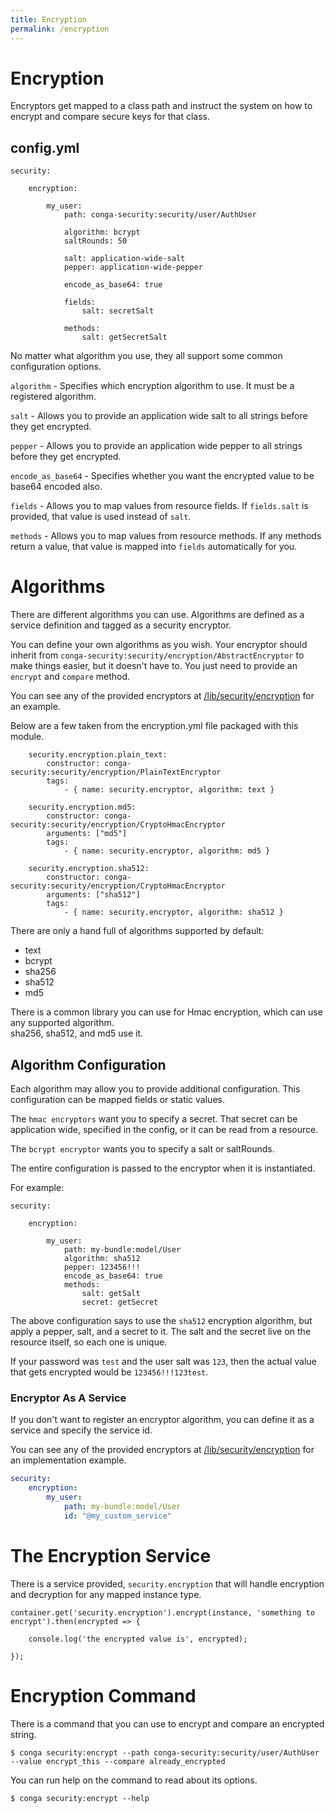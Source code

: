```yaml
---
title: Encryption
permalink: /encryption
---
```


# Encryption

Encryptors get mapped to a class path and instruct the system on how to encrypt and compare secure 
keys for that class.

## config.yml

```
security:

    encryption:
    
        my_user:
            path: conga-security:security/user/AuthUser
            
            algorithm: bcrypt
            saltRounds: 50
            
            salt: application-wide-salt
            pepper: application-wide-pepper
            
            encode_as_base64: true
            
            fields:
                salt: secretSalt
            
            methods:
                salt: getSecretSalt
```

No matter what algorithm you use, they all support some common configuration options.

`algorithm` - Specifies which encryption algorithm to use.  It must be a registered algorithm.

`salt` - Allows you to provide an application wide salt to all strings before they get encrypted.

`pepper` - Allows you to provide an application wide pepper to all strings before they get 
encrypted.

`encode_as_base64` - Specifies whether you want the encrypted value to be base64 encoded also.

`fields` - Allows you to map values from resource fields.  If `fields.salt` is provided, that value 
is used instead of `salt`. 

`methods` - Allows you to map values from resource methods. If any methods return a value, that 
value is mapped into `fields` automatically for you.

# Algorithms

There are different algorithms you can use.  Algorithms are defined as a service definition and 
tagged as a security encryptor.  

You can define your own algorithms as you wish.  Your encryptor should inherit from 
`conga-security:security/encryption/AbstractEncryptor` to make things easier, but it doesn't have 
to.  You just need to provide an `encrypt` and `compare` method.

You can see any of the provided encryptors at
[/lib/security/encryption](https://github.com/congajs/conga-security/tree/master/lib/security/encryption) 
for an example.

Below are a few taken from the encryption.yml file packaged with this module.

```
    security.encryption.plain_text:
        constructor: conga-security:security/encryption/PlainTextEncryptor
        tags:
            - { name: security.encryptor, algorithm: text }
    
    security.encryption.md5:
        constructor: conga-security:security/encryption/CryptoHmacEncryptor
        arguments: ["md5"]
        tags:
            - { name: security.encryptor, algorithm: md5 }
    
    security.encryption.sha512:
        constructor: conga-security:security/encryption/CryptoHmacEncryptor
        arguments: ["sha512"]
        tags:
            - { name: security.encryptor, algorithm: sha512 }
```

There are only a hand full of algorithms supported by default:

- text
- bcrypt
- sha256
- sha512
- md5

There is a common library you can use for Hmac encryption, which can use any supported algorithm.  
sha256, sha512, and md5 use it.

## Algorithm Configuration

Each algorithm may allow you to provide additional configuration.  This configuration can be mapped 
fields or static values.

The `hmac encryptors` want you to specify a secret.  That secret can be application wide, specified 
in the config, or it can be read from a resource. 

The `bcrypt encryptor` wants you to specify a salt or saltRounds.

The entire configuration is passed to the encryptor when it is instantiated.

For example:
```
security:

    encryption:
    
        my_user:
            path: my-bundle:model/User
            algorithm: sha512
            pepper: 123456!!!
            encode_as_base64: true
            methods:
                salt: getSalt
                secret: getSecret
```

The above configuration says to use the `sha512` encryption algorithm, but apply a pepper, salt, 
and a secret to it. The salt and the secret live on the resource itself, so each one is unique.

If your password was `test` and the user salt was `123`, then the actual value that gets encrypted 
would be `123456!!!123test`.

### Encryptor As A Service

If you don't want to register an encryptor algorithm, you can define it as a service and specify 
the service  id. 

You can see any of the provided encryptors at
[/lib/security/encryption](https://github.com/congajs/conga-security/tree/master/lib/security/encryption) 
for an implementation example.

```yaml
security:
    encryption:
        my_user:
            path: my-bundle:model/User
            id: "@my_custom_service"
```  

# The Encryption Service

There is a service provided, `security.encryption` that will handle encryption and decryption for 
any mapped instance type.

```
container.get('security.encryption').encrypt(instance, 'something to encrypt').then(encrypted => {

    console.log('the encrypted value is', encrypted);

});
```

# Encryption Command

There is a command that you can use to encrypt and compare an encrypted string.

```
$ conga security:encrypt --path conga-security:security/user/AuthUser --value encrypt_this --compare already_encrypted
```

You can run help on the command to read about its options.

```
$ conga security:encrypt --help
```
